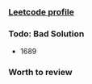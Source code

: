 ### [Leetcode profile](https://leetcode.com/tinghaolai/)


### Todo: Bad Solution

* 1689

### Worth to review
